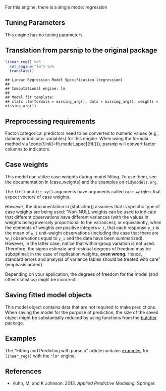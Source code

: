 


For this engine, there is a single mode: regression

## Tuning Parameters

This engine has no tuning parameters. 

## Translation from parsnip to the original package


``` r
linear_reg() %>% 
  set_engine("lm") %>% 
  translate()
```

```
## Linear Regression Model Specification (regression)
## 
## Computational engine: lm 
## 
## Model fit template:
## stats::lm(formula = missing_arg(), data = missing_arg(), weights = missing_arg())
```

## Preprocessing requirements


Factor/categorical predictors need to be converted to numeric values (e.g., dummy or indicator variables) for this engine. When using the formula method via \\code{\\link[=fit.model_spec]{fit()}}, parsnip will convert factor columns to indicators.

## Case weights


This model can utilize case weights during model fitting. To use them, see the documentation in [case_weights] and the examples on `tidymodels.org`. 

The `fit()` and `fit_xy()` arguments have arguments called `case_weights` that expect vectors of case weights. 

_However_, the documentation in [stats::lm()] assumes that is specific type of case weights are being used: "Non-NULL weights can be used to indicate that different observations have different variances (with the values in weights being inversely proportional to the variances); or equivalently, when the elements of weights are positive integers `w_i`, that each response `y_i` is the mean of `w_i` unit-weight observations (including the case that there are w_i observations equal to `y_i` and the data have been summarized). However, in the latter case, notice that within-group variation is not used. Therefore, the sigma estimate and residual degrees of freedom may be suboptimal; in the case of replication weights, **even wrong**. Hence, standard errors and analysis of variance tables should be treated with care" (emphasis added)

Depending on your application, the degrees of freedom for the model (and other statistics) might be incorrect. 

## Saving fitted model objects


This model object contains data that are not required to make predictions. When saving the model for the purpose of prediction, the size of the saved object might be substantially reduced by using functions from the [butcher](https://butcher.tidymodels.org) package.

## Examples 

The "Fitting and Predicting with parsnip" article contains [examples](https://parsnip.tidymodels.org/articles/articles/Examples.html#linear-reg-lm) for `linear_reg()` with the `"lm"` engine.

## References

 - Kuhn, M, and K Johnson. 2013. _Applied Predictive Modeling_. Springer.
